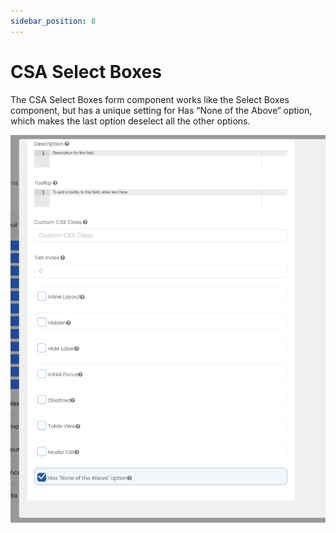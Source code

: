 ```yaml
---
sidebar_position: 8
---
```


# CSA Select Boxes

The CSA Select Boxes form component works like the Select Boxes component, but has a unique setting for Has “None of the Above“ option, which makes the last option deselect all the other options.

![CSA Select Boxes](./img/csa-select-boxes.png)
